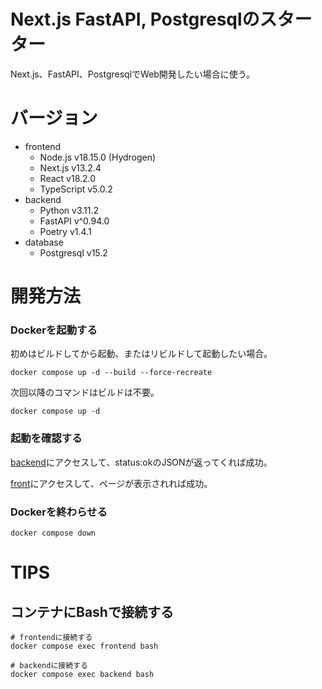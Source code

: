 # Next.js FastAPI, Postgresqlのスターター

Next.js、FastAPI、PostgresqlでWeb開発したい場合に使う。

# バージョン

- frontend
    - Node.js v18.15.0 (Hydrogen)
    - Next.js v13.2.4
    - React v18.2.0
    - TypeScript v5.0.2
- backend
    - Python v3.11.2
    - FastAPI v^0.94.0
    - Poetry v1.4.1
- database
    - Postgresql v15.2

# 開発方法

### Dockerを起動する

初めはビルドしてから起動、またはリビルドして起動したい場合。

```shell
docker compose up -d --build --force-recreate
```

次回以降のコマンドはビルドは不要。

```shell
docker compose up -d
```

### 起動を確認する

[backend](http://localhost:8000/health)にアクセスして、status:okのJSONが返ってくれば成功。

[front](http://localhost:3000)にアクセスして、ページが表示されれば成功。

### Dockerを終わらせる

```shell
docker compose down
```

# TIPS

## コンテナにBashで接続する

```shell
# frontendに接続する
docker compose exec frontend bash

# backendに接続する
docker compose exec backend bash
```
